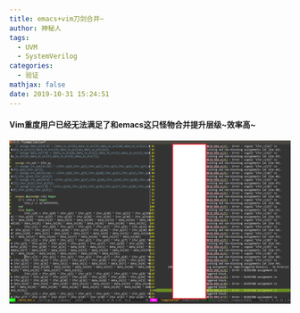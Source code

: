 ```yaml
---
title: emacs+vim刀剑合并~
author: 神秘人
tags:
  - UVM
  - SystemVerilog
categories:
  - 验证
mathjax: false
date: 2019-10-31 15:24:51
---
```

#### Vim重度用户已经无法满足了和emacs这只怪物合并提升层级~效率高~
![emacs-evil](emacs-vim刀剑合并/emacs-evil.png)
